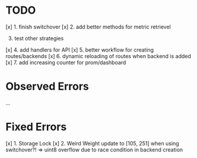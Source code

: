 # TODO

[x] 1. finish switchover
[x] 2. add better methods for metric retrievel

3. test other strategies

[x] 4. add handlers for API
[x] 5. better workflow for creating routes/backends
[x] 6. dynamic reloading of routes when backend is added
[x] 7. add increasing counter for prom/dashboard

# Observed Errors

...

# Fixed Errors

[x] 1. Storage Lock
[x] 2. Weird Weight update to [105, 251] when using switchover?! => uint8 overflow due to race condition in backend creation
